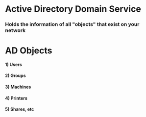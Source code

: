 # Active Directory Domain Service 

### Holds the information of all "objects" that exist on your network

# AD Objects

#### 1) Users

#### 2) Groups

#### 3) Machines

#### 4) Printers

#### 5) Shares, etc
